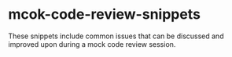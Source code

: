 # mcok-code-review-snippets
These snippets include common issues that can be discussed and improved upon during a mock code review session.
